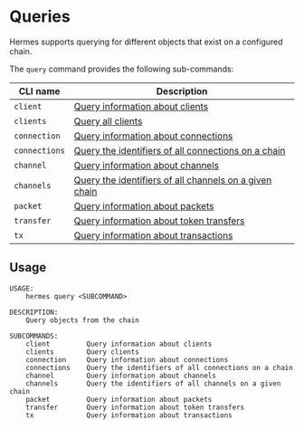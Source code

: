 # Queries

Hermes supports querying for different objects that exist on a configured chain.

The `query` command provides the following sub-commands:

| CLI name      | Description                                                            |
| ------------- | ---------------------------------------------------------------------- |
| `client`      | [Query information about clients](./client.md)                         |
| `clients`     | [Query all clients](./client.md)                                       |
| `connection`  | [Query information about connections](./connection.md)                 |
| `connections` | [Query the identifiers of all connections on a chain](./connection.md) |
| `channel`     | [Query information about channels](./channel.md)                       |
| `channels`    | [Query the identifiers of all channels on a given chain](./channel.md) |
| `packet`      | [Query information about packets](./packet.md)                         |
| `transfer`    | [Query information about token transfers](./transfer.md)               |
| `tx`          | [Query information about transactions](./tx.md)                        |

## Usage

    USAGE:
        hermes query <SUBCOMMAND>

    DESCRIPTION:
        Query objects from the chain

    SUBCOMMANDS:
        client         Query information about clients
        clients        Query clients
        connection     Query information about connections
        connections    Query the identifiers of all connections on a chain
        channel        Query information about channels
        channels       Query the identifiers of all channels on a given chain
        packet         Query information about packets
        transfer       Query information about token transfers
        tx             Query information about transactions
